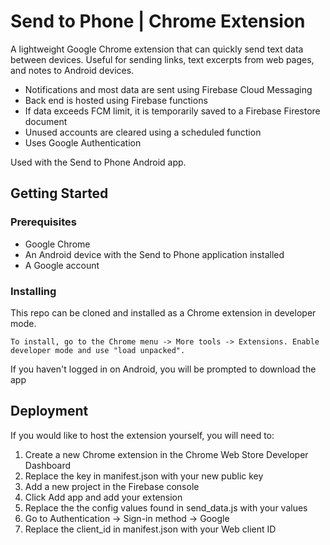 # Send to Phone | Chrome Extension

A lightweight Google Chrome extension that can quickly send text data between devices. Useful for sending links, text excerpts from web pages, and notes to Android devices.

* Notifications and most data are sent using Firebase Cloud Messaging
* Back end is hosted using Firebase functions
* If data exceeds FCM limit, it is temporarily saved to a Firebase Firestore document
* Unused accounts are cleared using a scheduled function
* Uses Google Authentication

Used with the Send to Phone Android app.

## Getting Started

### Prerequisites

* Google Chrome
* An Android device with the Send to Phone application installed
* A Google account

### Installing

This repo can be cloned and installed as a Chrome extension in developer mode.

```
To install, go to the Chrome menu -> More tools -> Extensions. Enable developer mode and use "load unpacked".
```

If you haven't logged in on Android, you will be prompted to download the app

## Deployment

If you would like to host the extension yourself, you will need to:

1. Create a new Chrome extension in the Chrome Web Store Developer Dashboard
2. Replace the key in manifest.json with your new public key
3. Add a new project in the Firebase console
4. Click Add app and add your extension
5. Replace the the config values found in send_data.js with your values
6. Go to Authentication -> Sign-in method -> Google
7. Replace the client_id in manifest.json with your Web client ID
